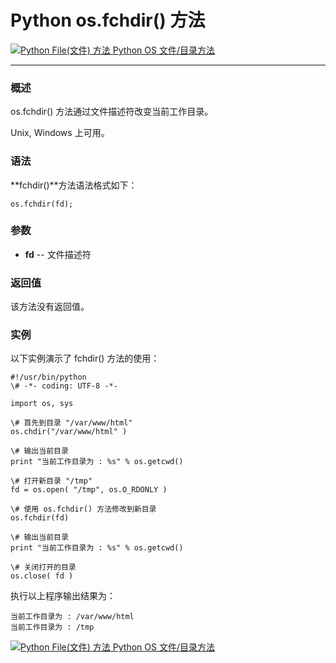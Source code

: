 Python os.fchdir() 方法
=====================

 [![Python File(文件) 方法](../images/up.gif) Python OS 文件/目录方法](os-file-methods.html)

* * *

### 概述

os.fchdir() 方法通过文件描述符改变当前工作目录。

Unix, Windows 上可用。

### 语法

**fchdir()**方法语法格式如下：
```
os.fchdir(fd);
```
### 参数

*   **fd** \-\- 文件描述符
    

### 返回值

该方法没有返回值。

### 实例

以下实例演示了 fchdir() 方法的使用：
```
#!/usr/bin/python
\# -*- coding: UTF-8 -*-

import os, sys

\# 首先到目录 "/var/www/html" 
os.chdir("/var/www/html" )

\# 输出当前目录
print "当前工作目录为 : %s" % os.getcwd()

\# 打开新目录 "/tmp"
fd = os.open( "/tmp", os.O_RDONLY )

\# 使用 os.fchdir() 方法修改到新目录
os.fchdir(fd)

\# 输出当前目录
print "当前工作目录为 : %s" % os.getcwd()

\# 关闭打开的目录
os.close( fd )
```
执行以上程序输出结果为：
```
当前工作目录为 : /var/www/html
当前工作目录为 : /tmp
```
 [![Python File(文件) 方法](../images/up.gif) Python OS 文件/目录方法](os-file-methods.html)